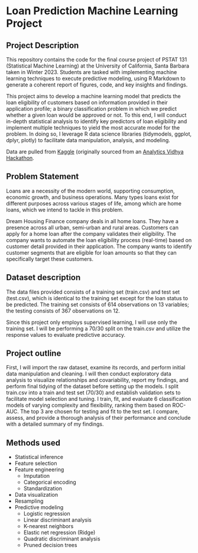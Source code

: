 # Loan Prediction Machine Learning Project

## Project Description 
This repository contains the code for the final course project of PSTAT 131 (Statistical Machine Learning) at the University of California, Santa Barbara taken in Winter 2023. Students are tasked with implementing machine learning techniques to execute predictive modeling, using R Markdown to generate a coherent report of figures, code, and key insights and findings. 

This project aims to develop a machine learning model that predicts the loan eligibility of customers based on information provided in their application profile; a binary classification problem in which we predict whether a given loan would be approved or not. To this end, I will conduct in-depth statistical analysis to identify key predictors of loan eligibility and implement multiple techniques to yield the most accurate model for the problem. In doing so, I leverage R data science libraries (tidymodels, ggplot, dplyr, plotly) to facilitate data manipulation, analysis, and modeling.

Data are pulled from [Kaggle](https://www.kaggle.com/datasets/vikasukani/loan-eligible-dataset) (originally sourced from an [Analytics Vidhya Hackathon](https://datahack.analyticsvidhya.com/contest/practice-problem-loan-prediction-iii/#ProblemStatement). 

## Problem Statement
Loans are a necessity of the modern world, supporting consumption, economic growth, and business operations. Many types loans exist for different purposes across various stages of life, among which are home loans, which we intend to tackle in this problem. 

Dream Housing Finance company deals in all home loans. They have a presence across all urban, semi-urban and rural areas. Customers can apply for a home loan after the company validates their eligibility. The company wants to automate the loan eligibility process (real-time) based on customer detail provided in their application. The company wants to identify customer segments that are eligible for loan amounts so that they can specifically target these customers.

## Dataset description
The data files provided consists of a training set (train.csv) and test set (test.csv), which is identical to the training set except for the loan status to be predicted. The training set consists of 614 observations on 13 variables; the testing consists of 367 observations on 12. 

Since this project only employs supervised learning, I will use only the training set. I will be performing a 70/30 split on the train.csv and utilize the response values to evaluate predictive accuracy. 

## Project outline 
First, I will import the raw dataset, examine its records, and perform initial data manipulation and cleaning. I will then conduct exploratory data analysis to visualize relationships and covariability, report my findings, and perform final tidying of the dataset before setting up the models. I split train.csv into a train and test set (70/30) and establish validation sets to facilitate model selection and tuning. I train, fit, and evaluate 6 classification models of varying complexity and flexibility, ranking them based on ROC-AUC. The top 3 are chosen for testing and fit to the test set. I compare, assess, and provide a thorough analysis of their performance and conclude with a detailed summary of my findings. 

## Methods used 
* Statistical inference
* Feature selection 
* Feature engineering 
    * Imputation
    * Categorical encoding 
    * Standardization 
* Data visualization
* Resampling 
* Predictive modeling
    * Logistic regression
    * Linear discriminant analysis
    * K-nearest neighbors
    * Elastic net regression (Ridge) 
    * Quadratic discriminant analysis
    * Pruned decision trees 
